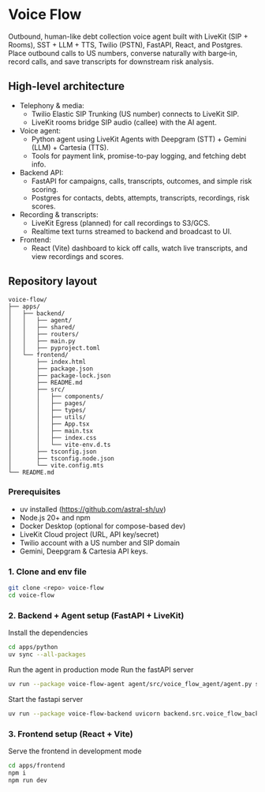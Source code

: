 # Voice Flow

Outbound, human-like debt collection voice agent built with LiveKit (SIP + Rooms), SST + LLM + TTS, Twilio (PSTN), FastAPI, React, and Postgres. Place outbound calls to US numbers, converse naturally with barge‑in, record calls, and save transcripts for downstream risk analysis.

## High-level architecture

- Telephony & media:
  - Twilio Elastic SIP Trunking (US number) connects to LiveKit SIP.
  - LiveKit rooms bridge SIP audio (callee) with the AI agent.
- Voice agent:
  - Python agent using LiveKit Agents with  Deepgram (STT) + Gemini (LLM) + Cartesia (TTS).
  - Tools for payment link, promise-to-pay logging, and fetching debt info.
- Backend API:
  - FastAPI for campaigns, calls, transcripts, outcomes, and simple risk scoring.
  - Postgres for contacts, debts, attempts, transcripts, recordings, risk scores.
- Recording & transcripts:
  - LiveKit Egress (planned) for call recordings to S3/GCS.
  - Realtime text turns streamed to backend and broadcast to UI.
- Frontend:
  - React (Vite) dashboard to kick off calls, watch live transcripts, and view recordings and scores.

## Repository layout
```
voice-flow/
├── apps/
│   ├── backend/
│   │   ├── agent/
│   │   ├── shared/
│   │   ├── routers/
│   │   ├── main.py
│   │   ├── pyproject.toml
│   └── frontend/
│       ├── index.html
│       ├── package.json
│       ├── package-lock.json
│       ├── README.md
│       ├── src/
│       │   ├── components/
│       │   ├── pages/
│       │   ├── types/
│       │   ├── utils/
│       │   ├── App.tsx
│       │   ├── main.tsx
│       │   ├── index.css
│       │   └── vite-env.d.ts
│       ├── tsconfig.json
│       ├── tsconfig.node.json
│       └── vite.config.mts
└── README.md
```


### Prerequisites

- uv installed (https://github.com/astral-sh/uv)
- Node.js 20+ and npm
- Docker Desktop (optional for compose-based dev)
- LiveKit Cloud project (URL, API key/secret)
- Twilio account with a US number and SIP domain
- Gemini, Deepgram & Cartesia API keys.

### 1. Clone and env file

```bash
git clone <repo> voice-flow
cd voice-flow
```

### 2. Backend + Agent setup (FastAPI + LiveKit)

Install the dependencies
```bash
cd apps/python
uv sync --all-packages
```

Run the agent in production mode
Run the fastAPI server 
```bash
uv run --package voice-flow-agent agent/src/voice_flow_agent/agent.py start
```

Start the fastapi server
```bash
uv run --package voice-flow-backend uvicorn backend.src.voice_flow_backed.main:app --port 8080
```

### 3. Frontend setup (React + Vite)

Serve the frontend in development mode
```bash
cd apps/frontend
npm i
npm run dev
```